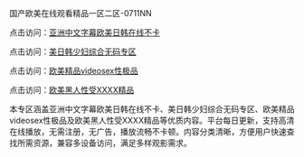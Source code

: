 国产欧美在线观看精品一区二区-0711NN

点击访问：<a href="https://heiliaowt0d7p.pages.dev">亚洲中文字幕欧美日韩在线不卡</a>

点击访问：<a href="https://heiliaoga6s9v.pages.dev">美日韩少妇综合无码专区</a>

点击访问：<a href="https://heiliaoow5kzm.pages.dev">欧美精品videosex性极品</a>

点击访问：<a href="https://heiliao2dmwwy.pages.dev">欧美黑人性受XXXX精品</a>

本专区涵盖亚洲中文字幕欧美日韩在线不卡、美日韩少妇综合无码专区、欧美精品videosex性极品及欧美黑人性受XXXX精品等优质内容。平台每日更新，支持高清在线播放，无需注册，无广告，播放流畅不卡顿。内容分类清晰，方便用户快速查找所需资源，兼容多设备访问，满足多样观影需求。

<span style="display:none;">[Canonical link](https://github.com/aie20251107/aie11)</span>
